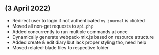 ## (3 April 2022)

-   Redirect user to login if not authenticated `my journal` is clicked
-   Moved all non-get requests to `api.php`
-   Added concurrently to run multiple commands at once
-   Dynamically generate webpack-mix.js based on resource structure
-   Added create & edit diary but lack proper styling tho, need help
-   Moved related-blade files to respective folder
